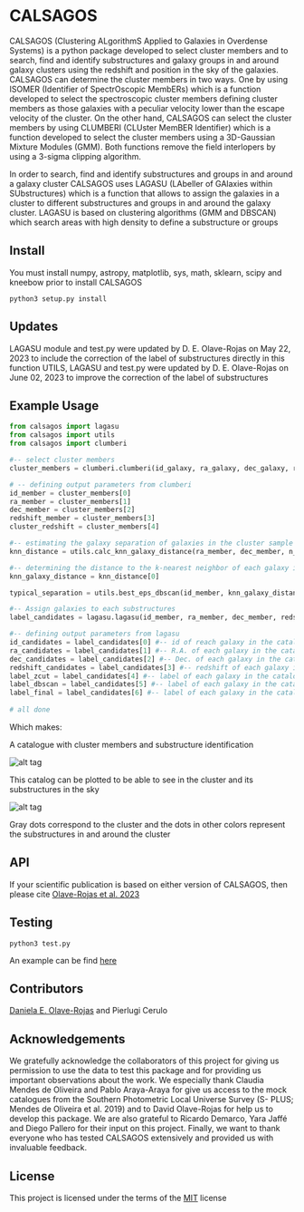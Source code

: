 # CALSAGOS

CALSAGOS (Clustering ALgorithmS Applied to Galaxies in Overdense Systems) is a python package developed to select cluster members and to search, find and identify substructures and galaxy groups in  and around galaxy clusters using the redshift and position in the sky of the galaxies. CALSAGOS can determine the cluster members in two ways. One by using ISOMER (Identifier of SpectrOscopic MembERs) which is a function developed to select the spectroscopic cluster members defining cluster members as those galaxies with a peculiar velocity lower than the escape velocity of the cluster. On the other hand, CALSAGOS can select the cluster members by using CLUMBERI (CLUster MemBER Identifier) which is a function developed to select the cluster members using a 3D-Gaussian Mixture Modules (GMM). Both functions remove the field interlopers by using a 3-sigma clipping algorithm.

In order to search, find and identify substructures and groups in and around a galaxy cluster CALSAGOS uses LAGASU (LAbeller of GAlaxies within SUbstructures) which is a function that allows to assign the galaxies in a cluster to different substructures and groups in and around the galaxy cluster. LAGASU is based on clustering algorithms (GMM and DBSCAN) which search areas with high density to define a substructure or groups

## Install

You must install numpy, astropy, matplotlib, sys, math, sklearn, scipy and kneebow prior to install CALSAGOS

```
python3 setup.py install
```

## Updates

LAGASU module and test.py were updated by D. E. Olave-Rojas on May 22, 2023 to include the correction of the label of substructures directly in this function
UTILS, LAGASU and test.py were updated by D. E. Olave-Rojas on June 02, 2023 to improve the correction of the label of substructures

## Example Usage

```py
from calsagos import lagasu
from calsagos import utils
from calsagos import clumberi

#-- select cluster members
cluster_members = clumberi.clumberi(id_galaxy, ra_galaxy, dec_galaxy, redshift_galaxy, cluster_initial_redshift, ra_cluster, dec_cluster, range_cuts)

# -- defining output parameters from clumberi
id_member = cluster_members[0]
ra_member = cluster_members[1]
dec_member = cluster_members[2]
redshift_member = cluster_members[3]
cluster_redshift = cluster_members[4]

#-- estimating the galaxy separation of galaxies in the cluster sample to be used as input in lagasu
knn_distance = utils.calc_knn_galaxy_distance(ra_member, dec_member, n_galaxies)

#-- determining the distance to the k-nearest neighbor of each galaxy in the cluster
knn_galaxy_distance = knn_distance[0]

typical_separation = utils.best_eps_dbscan(id_member, knn_galaxy_distance)

#-- Assign galaxies to each substructures
label_candidates = lagasu.lagasu(id_member, ra_member, dec_member, redshift_member, range_cuts, typical_separation, n_galaxies, ra_cluster, dec_cluster, cluster_redshift, r200, flag)

#-- defining output parameters from lagasu
id_candidates = label_candidates[0] #-- id of reach galaxy in the catalog with cluster members
ra_candidates = label_candidates[1] #-- R.A. of each galaxy in the catalog with cluster members
dec_candidates = label_candidates[2] #-- Dec. of each galaxy in the catalog with cluster members
redshift_candidates = label_candidates[3] #-- redshift of each galaxy in the catalog with cluster members
label_zcut = label_candidates[4] #-- label of each galaxy in the catalog with cluster members. This parameter is given by GMM 
label_dbscan = label_candidates[5] #-- label of each galaxy in the catalog with cluster members. This parameter is given by DBSCAN
label_final = label_candidates[6] #-- label of each galaxy in the catalog with cluster members. Equal to -1 if the galaxy is part of the principal halo and has a value between 0 to N if th galaxy is part of a substructure 
    
# all done

```

Which makes:

A catalogue with cluster members and substructure identification

![alt tag](https://i.ibb.co/j8dRSjr/output-catalogue-CALSAGOS.png)

This catalog can be plotted to be able to see in the cluster and its substructures in the sky

![alt tag](https://i.ibb.co/VS5GCNk/output-CALSAGOS.png)

Gray dots correspond to the cluster and the dots in other colors represent the substructures in and around the cluster

## API

<!-- Full CALSAGOS documentation can be viewed in  [pdf](http://www.baryons.org/ezgal/manual.pdf) format. # CAMBIAR -->

If your scientific publication is based on either version of CALSAGOS, then please cite [Olave-Rojas et al. 2023](https://doi.org/10.1093/mnras/stac3762)

## Testing

```
python3 test.py
```
An example can be find [here](https://github.com/dolaver/calsagos/tree/main/test/)


## Contributors

[Daniela E. Olave-Rojas](https://github.com/dolaver/) and Pierlugi Cerulo

## Acknowledgements

We gratefully acknowledge the collaborators of this project for giving us permission to use the data to test this package and for providing us important observations about the work. We especially thank Claudia Mendes de Oliveira and Pablo Araya-Araya for give us access to the mock catalogues from the Southern Photometric Local Universe Survey (S- PLUS; Mendes de Oliveira et al. 2019) and to David Olave-Rojas for help us to develop this package. We are also grateful to Ricardo Demarco, Yara Jaffé and Diego Pallero for their input on this project. Finally, we want to thank everyone who has tested CALSAGOS extensively and provided us with invaluable feedback.


## License

This project is licensed under the terms of the [MIT](https://github.com/dolaver/calsagos/blob/main/LICENSE) license
